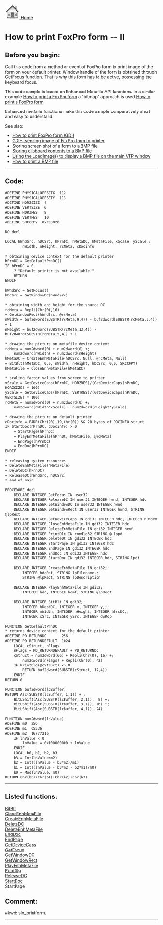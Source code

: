 [<img src="../images/home.png"> Home ](https://github.com/VFPX/Win32API)  

# How to print FoxPro form -- II

## Before you begin:
Call this code from a method or event of FoxPro form to print image of the form on your default printer. Window handle of the form is obtained through GetFocus function. That is why this form has to be active, possessing the keyboard focus.  

This code sample is based on Enhanced Metafile API functions. In a similar example <a href="?example=158">How to print a FoxPro form</a> a "bitmap" approach is used.[How to print a FoxPro form](sample_158.md)  

Enhanced metfaile functions make this code sample comparatively short and easy to understand.  

See also:

* [How to print FoxPro form (GDI)](sample_158.md)  
* [GDI+: sending image of FoxPro form to printer ](sample_455.md)  
* [Storing screen shot of a form to a BMP file](sample_187.md)  
* [Storing clipboard contents to a BMP file](sample_189.md)  
* [Using the LoadImage() to display a BMP file on the main VFP window](sample_210.md)  
* [How to print a BMP file](sample_211.md)  
  
***  


## Code:
```foxpro  
#DEFINE PHYSICALOFFSETX  112
#DEFINE PHYSICALOFFSETY  113
#DEFINE HORZSIZE  4
#DEFINE VERTSIZE  6
#DEFINE HORZRES   8
#DEFINE VERTRES   10
#DEFINE SRCCOPY  0xCC0020

DO decl

LOCAL hWndSrc, hDCSrc, hPrnDC, hMetaDC, hMetaFile, xScale, yScale,;
		nWidth, nHeight, rcMeta, cDocinfo

* obtaining device context for the default printer
hPrnDC = GetDefaultPrnDC()
IF hPrnDC = 0
	? "Default printer is not available."
	RETURN
ENDIF

hWndSrc = GetFocus()
hDCSrc = GetWindowDC(hWndSrc)

* obtaining width and height for the source DC
rcMeta = Repli(Chr(0),16)
= GetWindowRect(hWndSrc, @rcMeta)
nWidth = buf2dword(SUBSTR(rcMeta,9,4)) - buf2dword(SUBSTR(rcMeta,1,4)) + 1
nHeight = buf2dword(SUBSTR(rcMeta,13,4)) - buf2dword(SUBSTR(rcMeta,5,4)) + 1

* drawing the picture on metafile device context
rcMeta = num2dword(0) + num2dword(0) +;
	num2dword(nWidth) + num2dword(nHeight)
hMetaDC = CreateEnhMetaFile(hDCSrc, Null, @rcMeta, Null)
= BitBlt(hMetaDC, 0,0, nWidth, nHeight, hDCSrc, 0,0, SRCCOPY)
hMetaFile = CloseEnhMetaFile(hMetaDC)

* scaling factor values from screen to printer
xScale = GetDeviceCaps(hPrnDC, HORZRES)/(GetDeviceCaps(hPrnDC, HORZSIZE) * 100)
yScale = GetDeviceCaps(hPrnDC, VERTRES)/(GetDeviceCaps(hPrnDC, VERTSIZE) * 100)
rcMeta = num2dword(0) + num2dword(0) +;
	num2dword(nWidth*xScale) + num2dword(nHeight*yScale)

* drawing the picture on default printer
cDocinfo = PADR(Chr(20),19,Chr(0)) && 20 bytes of DOCINFO struct
IF StartDoc(hPrnDC, cDocinfo) > 0
	= StartPage(hPrnDC)
	= PlayEnhMetaFile(hPrnDC, hMetaFile, @rcMeta)
	= EndPage(hPrnDC)
	= EndDoc(hPrnDC)
ENDIF

* releasing system resources
= DeleteEnhMetaFile(hMetaFile)
= DeleteDC(hPrnDC)
= ReleaseDC(hWndSrc, hDCSrc)
* end of main

PROCEDURE decl
	DECLARE INTEGER GetFocus IN user32
	DECLARE INTEGER ReleaseDC IN user32 INTEGER hwnd, INTEGER hdc
	DECLARE INTEGER GetWindowDC In user32 INTEGER hwnd
	DECLARE INTEGER GetWindowRect IN user32 INTEGER hwnd, STRING @lpRect
	DECLARE INTEGER GetDeviceCaps IN gdi32 INTEGER hdc, INTEGER nIndex
	DECLARE INTEGER CloseEnhMetaFile IN gdi32 INTEGER hdc
	DECLARE INTEGER DeleteEnhMetaFile IN gdi32 INTEGER hemf
	DECLARE INTEGER PrintDlg IN comdlg32 STRING @ lppd
	DECLARE INTEGER DeleteDC IN gdi32 INTEGER hdc
	DECLARE INTEGER StartPage IN gdi32 INTEGER hdc
	DECLARE INTEGER EndPage IN gdi32 INTEGER hdc
	DECLARE INTEGER EndDoc IN gdi32 INTEGER hdc
	DECLARE INTEGER StartDoc IN gdi32 INTEGER hdc, STRING lpdi

	DECLARE INTEGER CreateEnhMetaFile IN gdi32;
		INTEGER hdcRef, STRING lpFilename,;
		STRING @lpRect, STRING lpDescription

	DECLARE INTEGER PlayEnhMetaFile IN gdi32;
		INTEGER hdc, INTEGER hemf, STRING @lpRect

	DECLARE INTEGER BitBlt IN gdi32;
		INTEGER hDestDC, INTEGER x, INTEGER y,;
		INTEGER nWidth, INTEGER nHeight, INTEGER hSrcDC,;
		INTEGER xSrc, INTEGER ySrc, INTEGER dwRop

FUNCTION GetDefaultPrnDC
* returns device context for the default printer
#DEFINE PD_RETURNDC       256
#DEFINE PD_RETURNDEFAULT  1024
	LOCAL cStruct, nFlags
	nFlags = PD_RETURNDEFAULT + PD_RETURNDC
	cStruct = num2dword(66) + Repli(Chr(0), 16) +;
		num2dword(nFlags) + Repli(Chr(0), 42)
	IF PrintDlg(@cStruct) <> 0
		RETURN buf2dword(SUBSTR(cStruct, 17,4))
	ENDIF
RETURN 0

FUNCTION buf2dword(lcBuffer)
RETURN Asc(SUBSTR(lcBuffer, 1,1)) + ;
	BitLShift(Asc(SUBSTR(lcBuffer, 2,1)),  8) +;
	BitLShift(Asc(SUBSTR(lcBuffer, 3,1)), 16) +;
	BitLShift(Asc(SUBSTR(lcBuffer, 4,1)), 24)

FUNCTION num2dword(lnValue)
#DEFINE m0  256
#DEFINE m1  65536
#DEFINE m2  16777216
	IF lnValue < 0
		lnValue = 0x100000000 + lnValue
	ENDIF
	LOCAL b0, b1, b2, b3
	b3 = Int(lnValue/m2)
	b2 = Int((lnValue - b3*m2)/m1)
	b1 = Int((lnValue - b3*m2 - b2*m1)/m0)
	b0 = Mod(lnValue, m0)
RETURN Chr(b0)+Chr(b1)+Chr(b2)+Chr(b3)  
```  
***  


## Listed functions:
[BitBlt](../libraries/gdi32/BitBlt.md)  
[CloseEnhMetaFile](../libraries/gdi32/CloseEnhMetaFile.md)  
[CreateEnhMetaFile](../libraries/gdi32/CreateEnhMetaFile.md)  
[DeleteDC](../libraries/gdi32/DeleteDC.md)  
[DeleteEnhMetaFile](../libraries/gdi32/DeleteEnhMetaFile.md)  
[EndDoc](../libraries/gdi32/EndDoc.md)  
[EndPage](../libraries/gdi32/EndPage.md)  
[GetDeviceCaps](../libraries/gdi32/GetDeviceCaps.md)  
[GetFocus](../libraries/user32/GetFocus.md)  
[GetWindowDC](../libraries/user32/GetWindowDC.md)  
[GetWindowRect](../libraries/user32/GetWindowRect.md)  
[PlayEnhMetaFile](../libraries/gdi32/PlayEnhMetaFile.md)  
[PrintDlg](../libraries/comdlg32/PrintDlg.md)  
[ReleaseDC](../libraries/user32/ReleaseDC.md)  
[StartDoc](../libraries/gdi32/StartDoc.md)  
[StartPage](../libraries/gdi32/StartPage.md)  

## Comment:
  
  
#kwd: sln_printform.  
  
***  

